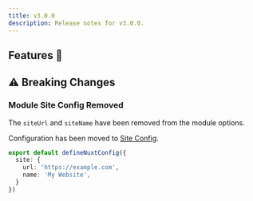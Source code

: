 ```yaml
---
title: v3.0.0
description: Release notes for v3.0.0.
---
```


## Features :rocket:

## ⚠️ Breaking Changes

### Module Site Config Removed

The `siteUrl` and `siteName` have been removed from the module options.

Configuration has been moved to [Site Config](/docs/site-config/getting-started/introduction).

```ts [nuxt.config]
export default defineNuxtConfig({
  site: {
    url: 'https://example.com',
    name: 'My Website',
  }
})
```
